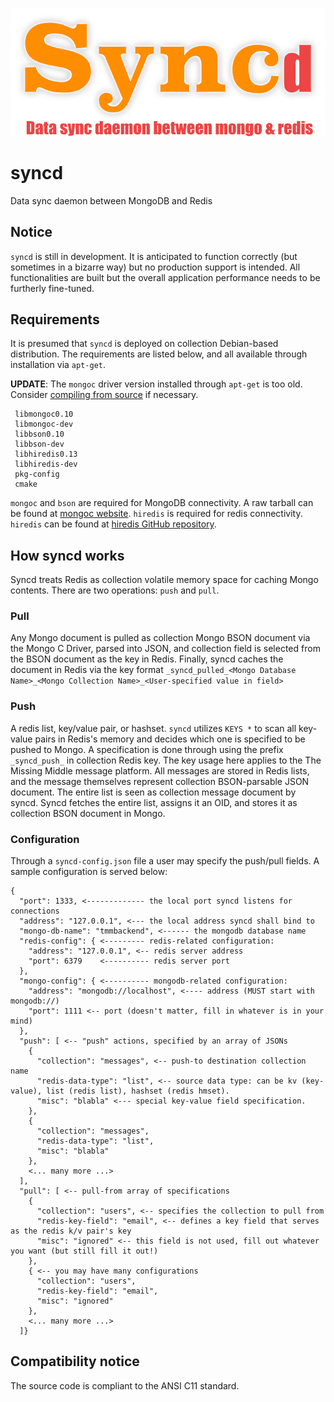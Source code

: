 ![syncd_logo](https://github.com/TheMissingMiddle/syncd/raw/master/syncd_logo.png)
# syncd
Data sync daemon between MongoDB and Redis

## Notice
`syncd` is still in development. It is anticipated to function correctly (but sometimes in a bizarre way) but no production support is intended. All functionalities are built but the overall application performance needs to be furtherly fine-tuned.

## Requirements
It is presumed that `syncd` is deployed on collection Debian-based distribution. The requirements are listed below, and all available through installation via `apt-get`.

**UPDATE**: The `mongoc` driver version installed through `apt-get` is too old. Consider [compiling from source](http://mongoc.org) if necessary.
```
 libmongoc0.10
 libmongoc-dev
 libbson0.10
 libbson-dev
 libhiredis0.13
 libhiredis-dev
 pkg-config
 cmake
```

`mongoc` and `bson` are required for MongoDB connectivity. A raw tarball can be found at [mongoc website](http://mongoc.org). `hiredis` is required for redis connectivity. `hiredis` can be found at [hiredis GitHub repository](https://github.com/redis/hiredis).

## How syncd works

 Syncd treats Redis as collection volatile memory space for caching Mongo contents. There are two operations: `push` and `pull`.
### Pull
 Any Mongo document is pulled as collection Mongo BSON document via the Mongo C Driver, parsed into JSON, and collection field is selected from the BSON document as the key in Redis. Finally, syncd caches the document in Redis via the key format `_syncd_pulled_<Mongo Database Name>_<Mongo Collection Name>_<User-specified value in field>`
 
### Push
 A redis list, key/value pair, or hashset. `syncd` utilizes `KEYS *` to scan all key-value pairs in Redis's memory and decides which one is specified to be pushed to Mongo. A specification is done through using the prefix `_syncd_push_` in collection Redis key. The key usage here applies to the The Missing Middle message platform. All messages are stored in Redis lists, and the message themselves represent collection BSON-parsable JSON document. The entire list is seen as collection message document by syncd. Syncd fetches the entire list, assigns it an OID, and stores it as collection BSON document in Mongo.

### Configuration
Through a `syncd-config.json` file a user may specify the push/pull fields. A sample configuration is served below:
```
{
  "port": 1333, <------------- the local port syncd listens for connections
  "address": "127.0.0.1", <--- the local address syncd shall bind to
  "mongo-db-name": "tmmbackend", <------ the mongodb database name
  "redis-config": { <--------- redis-related configuration:
    "address": "127.0.0.1", <-- redis server address
    "port": 6379    <---------- redis server port
  },
  "mongo-config": { <---------- mongodb-related configuration:
    "address": "mongodb://localhost", <---- address (MUST start with mongodb://)
    "port": 1111 <-- port (doesn't matter, fill in whatever is in your mind)
  },
  "push": [ <-- "push" actions, specified by an array of JSONs
    {
      "collection": "messages", <-- push-to destination collection name
      "redis-data-type": "list", <-- source data type: can be kv (key-value), list (redis list), hashset (redis hmset).
      "misc": "blabla" <--- special key-value field specification.
    },
    {
      "collection": "messages",
      "redis-data-type": "list",
      "misc": "blabla"
    },
    <... many more ...>
  ],
  "pull": [ <-- pull-from array of specifications
    {
      "collection": "users", <-- specifies the collection to pull from
      "redis-key-field": "email", <-- defines a key field that serves as the redis k/v pair's key
      "misc": "ignored" <-- this field is not used, fill out whatever you want (but still fill it out!)
    },
    { <-- you may have many configurations
      "collection": "users",
      "redis-key-field": "email",
      "misc": "ignored"
    },
    <... many more ...>
  ]}
```
## Compatibility notice
The source code is compliant to the ANSI C11 standard.
